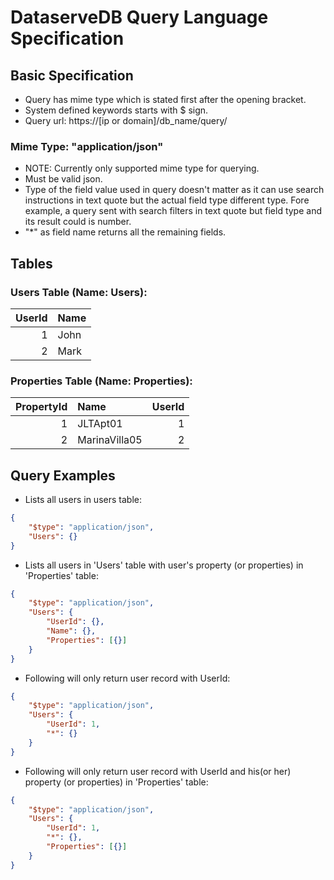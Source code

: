 # DataserveDB Query Language Specification

## Basic Specification
* Query has mime type which is stated first after the opening bracket.
* System defined keywords starts with $ sign.
* Query url:  https://[ip or domain]/db_name/query/

### Mime Type: "application/json"
* NOTE: Currently only supported mime type for querying.
* Must be valid json.
* Type of the field value used in query doesn't matter as it can use search instructions in text quote but the actual field type different type. Fore example, a query sent with search filters in text quote but field type and its result could is number.
* "*" as field name returns all the remaining fields.


## Tables
### Users Table (Name: Users):
| UserId        | Name          |
| ---------:    | :----------   |
|   1           | John          |
|   2           | Mark          |

### Properties Table (Name: Properties):
| PropertyId    | Name          | UserId        |
| ---------:    | :----------   |---------:     |
|   1           | JLTApt01      |   1           |
|   2           | MarinaVilla05 |   2           |


## Query Examples

* Lists all users in users table:
```json
{
	"$type": "application/json",
	"Users": {}
}
```

* Lists all users in 'Users' table with user's property (or properties) in 'Properties' table:
```json
{
	"$type": "application/json",
	"Users": {
		"UserId": {},
		"Name": {},
		"Properties": [{}]
	}
}

```

* Following will only return user record with UserId:
```json
{
	"$type": "application/json",
	"Users": {
        "UserId": 1,
        "*": {}
    }
}
```

* Following will only return user record with UserId and his(or her) property (or properties) in 'Properties' table:
```json
{
	"$type": "application/json",
	"Users": {
		"UserId": 1,
		"*": {},
		"Properties": [{}]
	}
}

```